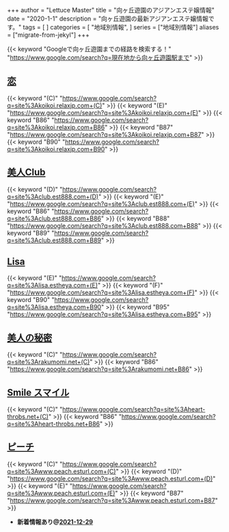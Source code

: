+++
author = "Lettuce Master"
title = "向ヶ丘遊園のアジアンエステ嬢情報"
date = "2020-1-1"
description = "向ヶ丘遊園の最新アジアンエステ嬢情報です。"
tags = [
]
categories = [
    "地域別情報",
]
series = ["地域別情報"]
aliases = ["migrate-from-jekyl"]
+++

{{< keyword "Googleで向ヶ丘遊園までの経路を検索する！" "https://www.google.com/search?q=現在地から向ヶ丘遊園駅まで" >}}

## [恋](https://koikoi.relaxjp.com/)
{{< keyword "(C)" "https://www.google.com/search?q=site%3Akoikoi.relaxjp.com+(C)" >}} {{< keyword "(E)" "https://www.google.com/search?q=site%3Akoikoi.relaxjp.com+(E)" >}} {{< keyword "B86" "https://www.google.com/search?q=site%3Akoikoi.relaxjp.com+B86" >}} {{< keyword "B87" "https://www.google.com/search?q=site%3Akoikoi.relaxjp.com+B87" >}} {{< keyword "B90" "https://www.google.com/search?q=site%3Akoikoi.relaxjp.com+B90" >}} 

## [美人Club](http://club.est888.com/)
{{< keyword "(D)" "https://www.google.com/search?q=site%3Aclub.est888.com+(D)" >}} {{< keyword "(E)" "https://www.google.com/search?q=site%3Aclub.est888.com+(E)" >}} {{< keyword "B86" "https://www.google.com/search?q=site%3Aclub.est888.com+B86" >}} {{< keyword "B88" "https://www.google.com/search?q=site%3Aclub.est888.com+B88" >}} {{< keyword "B89" "https://www.google.com/search?q=site%3Aclub.est888.com+B89" >}} 

## [Lisa](http://lisa.estheya.com/)
{{< keyword "(E)" "https://www.google.com/search?q=site%3Alisa.estheya.com+(E)" >}} {{< keyword "(F)" "https://www.google.com/search?q=site%3Alisa.estheya.com+(F)" >}} {{< keyword "B90" "https://www.google.com/search?q=site%3Alisa.estheya.com+B90" >}} {{< keyword "B95" "https://www.google.com/search?q=site%3Alisa.estheya.com+B95" >}} 

## [美人の秘密](http://rakumomi.net/)
{{< keyword "(C)" "https://www.google.com/search?q=site%3Arakumomi.net+(C)" >}} {{< keyword "B86" "https://www.google.com/search?q=site%3Arakumomi.net+B86" >}} 

## [Smile スマイル](http://heart-throbs.net/)
{{< keyword "(C)" "https://www.google.com/search?q=site%3Aheart-throbs.net+(C)" >}} {{< keyword "B86" "https://www.google.com/search?q=site%3Aheart-throbs.net+B86" >}} 

## [ピーチ](http://www.peach.esturl.com/)
{{< keyword "(C)" "https://www.google.com/search?q=site%3Awww.peach.esturl.com+(C)" >}} {{< keyword "(D)" "https://www.google.com/search?q=site%3Awww.peach.esturl.com+(D)" >}} {{< keyword "(E)" "https://www.google.com/search?q=site%3Awww.peach.esturl.com+(E)" >}} {{< keyword "B87" "https://www.google.com/search?q=site%3Awww.peach.esturl.com+B87" >}} 

- **新着情報あり@[2021-12-29](/post/2021-12-29)**

